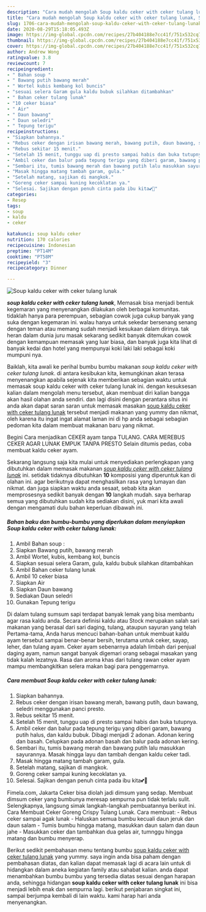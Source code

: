 ```yaml
---
description: "Cara mudah mengolah Soup kaldu ceker with ceker tulang lunak, Sempurna"
title: "Cara mudah mengolah Soup kaldu ceker with ceker tulang lunak, Sempurna"
slug: 1706-cara-mudah-mengolah-soup-kaldu-ceker-with-ceker-tulang-lunak-sempurna
date: 2020-08-29T15:18:05.493Z
image: https://img-global.cpcdn.com/recipes/27b404188e7cc41f/751x532cq70/soup-kaldu-ceker-with-ceker-tulang-lunak-foto-resep-utama.jpg
thumbnail: https://img-global.cpcdn.com/recipes/27b404188e7cc41f/751x532cq70/soup-kaldu-ceker-with-ceker-tulang-lunak-foto-resep-utama.jpg
cover: https://img-global.cpcdn.com/recipes/27b404188e7cc41f/751x532cq70/soup-kaldu-ceker-with-ceker-tulang-lunak-foto-resep-utama.jpg
author: Andrew Wong
ratingvalue: 3.8
reviewcount: 7
recipeingredient:
- " Bahan soup "
- " Bawang putih bawang merah"
- " Wortel kubis kembang kol buncis"
- "sesuai selera Garam gula kaldu bubuk silahkan ditambahkan"
- " Bahan ceker tulang lunak"
- "10 ceker biasa"
- " Air"
- " Daun bawang"
- " Daun seledri"
- " Tepung terigu"
recipeinstructions:
- "Siapkan bahannya."
- "Rebus ceker dengan irisan bawang merah, bawang putih, daun bawang, seledri menggunakan panci presto."
- "Rebus sekitar 15 menit."
- "Setelah 15 menit, tunggu uap di presto sampai habis dan buka tutupnya."
- "Ambil ceker dan balur pada tepung terigu yang diberi garam, bawang putih halus, dan kaldu bubuk. Dibagi menjadi 2 adonan. Adonan kering dan basah. Celupkan pada adonan basah dan balur pada adonan kering."
- "Sembari itu, tumis bawang merah dan bawang putih lalu masukkan sayurannya. Masak hingga layu dan tambah dengan kaldu ceker tadi."
- "Masak hingga matang tambah garam, gula."
- "Setelah matang, sajikan di mangkok."
- "Goreng ceker sampai kuning kecoklatan ya."
- "Selesai. Sajikan dengan penuh cinta pada ibu kita💕🌹"
categories:
- Resep
tags:
- soup
- kaldu
- ceker

katakunci: soup kaldu ceker 
nutrition: 170 calories
recipecuisine: Indonesian
preptime: "PT14M"
cooktime: "PT58M"
recipeyield: "3"
recipecategory: Dinner

---
```



![Soup kaldu ceker with ceker tulang lunak](https://img-global.cpcdn.com/recipes/27b404188e7cc41f/751x532cq70/soup-kaldu-ceker-with-ceker-tulang-lunak-foto-resep-utama.jpg)

<b><i>soup kaldu ceker with ceker tulang lunak</i></b>, Memasak bisa menjadi bentuk kegemaran yang menyenangkan dilakukan oleh berbagai komunitas. tidaklah hanya para perempuan, sebagian cowok juga cukup banyak yang suka dengan kegemaran ini. walau hanya untuk sekedar bersenang senang dengan teman atau memang sudah menjadi kesukaan dalam dirinya. tak heran dalam dunia juru masak sekarang sedikit banyak ditemukan cowok dengan kemampuan memasak yang luar biasa, dan banyak juga kita lihat di banyak kedai dan hotel yang mempunyai koki laki laki sebagai koki mumpuni nya.

Baiklah, kita awali ke perihal bumbu bumbu makanan <i>soup kaldu ceker with ceker tulang lunak</i>. di antara kesibukan kita, kemungkinan akan terasa menyenangkan apabila sejenak kita memberikan sebagian waktu untuk memasak soup kaldu ceker with ceker tulang lunak ini. dengan kesuksesan kalian dalam mengolah menu tersebut, akan membuat diri kalian bangga akan hasil olahan anda sendiri. dan lagi disini dengan perantara situs ini anda akan dapat saran saran untuk memasak masakan <u>soup kaldu ceker with ceker tulang lunak</u> tersebut menjadi makanan yang yummy dan nikmat, oleh karena itu ingat ingat alamat laman ini di hp anda sebagai sebagian pedoman kita dalam membuat makanan baru yang nikmat.

Begini Cara menjadikan CEKER ayam tanpa TULANG. CARA MEREBUS CEKER AGAR LUNAK EMPUK TANPA PRESTO Selain ditumis pedas, coba membuat kaldu ceker ayam.


Sekarang langsung saja kita mulai untuk menyediakan perlengkapan yang dibutuhkan dalam memasak makanan <u><i>soup kaldu ceker with ceker tulang lunak</i></u> ini. setidak tidaknya dibutuhkan <b>10</b> komposisi yang diperuntuk kan di olahan ini. agar berikutnya dapat menghasilkan rasa yang lumayan dan nikmat. dan juga siapkan waktu anda sesaat, sebab kita akan memprosesnya sedikit banyak dengan <b>10</b> langkah mudah. saya berharap semua yang dibutuhkan sudah kita sediakan disini, yuk mari kita awali dengan mengamati dulu bahan keperluan dibawah ini.

<!--inarticleads1-->

##### Bahan baku dan bumbu-bumbu yang diperlukan dalam menyiapkan Soup kaldu ceker with ceker tulang lunak:

1. Ambil  Bahan soup :
1. Siapkan  Bawang putih, bawang merah
1. Ambil  Wortel, kubis, kembang kol, buncis
1. Siapkan sesuai selera Garam, gula, kaldu bubuk silahkan ditambahkan
1. Ambil  Bahan ceker tulang lunak
1. Ambil 10 ceker biasa
1. Siapkan  Air
1. Siapkan  Daun bawang
1. Sediakan  Daun seledri
1. Gunakan  Tepung terigu


Di dalam tulang sumsum sapi terdapat banyak lemak yang bisa membantu agar rasa kaldu anda. Secara definisi kaldu atau Stock merupakan salah sari makanan yang berasal dari sari daging, tulang, ataupun sayuran yang telah Pertama-tama, Anda harus mencuci bahan-bahan untuk membuat kaldu ayam tersebut sampai benar-benar bersih, terutama untuk ceker, sayap, leher, dan tulang ayam. Ceker ayam sebenarnya adalah limbah dari penjual daging ayam, namun sangat banyak digemari orang sebagai masakan yang tidak kalah lezatnya. Rasa dan aroma khas dari tulang rawan ceker ayam mampu membangkitkan selera makan bagi para penggemarnya. 

<!--inarticleads2-->

##### Cara membuat Soup kaldu ceker with ceker tulang lunak:

1. Siapkan bahannya.
1. Rebus ceker dengan irisan bawang merah, bawang putih, daun bawang, seledri menggunakan panci presto.
1. Rebus sekitar 15 menit.
1. Setelah 15 menit, tunggu uap di presto sampai habis dan buka tutupnya.
1. Ambil ceker dan balur pada tepung terigu yang diberi garam, bawang putih halus, dan kaldu bubuk. Dibagi menjadi 2 adonan. Adonan kering dan basah. Celupkan pada adonan basah dan balur pada adonan kering.
1. Sembari itu, tumis bawang merah dan bawang putih lalu masukkan sayurannya. Masak hingga layu dan tambah dengan kaldu ceker tadi.
1. Masak hingga matang tambah garam, gula.
1. Setelah matang, sajikan di mangkok.
1. Goreng ceker sampai kuning kecoklatan ya.
1. Selesai. Sajikan dengan penuh cinta pada ibu kita💕🌹


Fimela.com, Jakarta Ceker bisa diolah jadi dimsum yang sedap. Membuat dimsum ceker yang bumbunya meresap sempurna pun tidak terlalu sulit. Selengkapnya, langsung simak langkah-langkah pembuatannya berikut ini. Cara Membuat Ceker Goreng Crispy Tulang Lunak. Cara membuat: - Rebus ceker sampai agak lunak - Haluskan semua bumbu kecuali daun jeruk dan daun salam - Tumis bumbu hingga matang, masukkan daun salam dan daun jahe - Masukkan ceker dan tambahkan dua gelas air, tumnggu hingga matang dan bumbu menyerap. 

Berikut sedikit pembahasan menu tentang bumbu <u>soup kaldu ceker with ceker tulang lunak</u> yang yummy. saya ingin anda bisa paham dengan pembahasan diatas, dan kalian dapat memasak lagi di acara lain untuk di hidangkan dalam aneka kegiatan family atau sahabat kalian. anda dapat menambahkan bumbu bumbu yang tersedia diatas sesuai dengan harapan anda, sehingga hidangan <b>soup kaldu ceker with ceker tulang lunak</b> ini bisa menjadi lebih enak dan sempurna lagi. berikut penjabaran singkat ini, sampai berjumpa kembali di lain waktu. kami harap hari anda menyenangkan.
